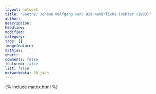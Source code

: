 ```yaml
---
layout: network
title: "Goethe, Johann Wolfgang von: Die natürliche Tochter (1803)"
author:
description:
headline:
modified:
category:
tags: []
imagefeature: 
mathjax: 
chart: 
comments: false
featured: false
list: false
networkdata: 38.json
---
```

{% include matrix.html %}
